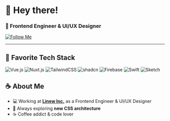 # 👋 Hey there!
### 🚀 Frontend Engineer & UI/UX Designer  

[![Follow Me](https://img.shields.io/github/followers/your-username?label=Follow%20Me&style=social)](https://github.com/your-username)

---

## 💙 Favorite Tech Stack
![Vue.js](https://img.shields.io/badge/-Vue.js-4FC08D?style=flat-square&logo=vue.js&logoColor=white)
![Nuxt.js](https://img.shields.io/badge/-Nuxt.js-00C58E?style=flat-square&logo=nuxt.js&logoColor=white)
![TailwindCSS](https://img.shields.io/badge/-TailwindCSS-06B6D4?style=flat-square&logo=tailwindcss&logoColor=white)
![shadcn](https://img.shields.io/badge/-shadcn-000000?style=flat-square)
![Firebase](https://img.shields.io/badge/-Firebase-FFCA28?style=flat-square&logo=firebase)
![Swift](https://img.shields.io/badge/-Swift-FA7343?style=flat-square&logo=swift&logoColor=white)
![Sketch](https://img.shields.io/badge/-Sketch-F7B500?style=flat-square&logo=sketch&logoColor=white)

## ☕ About Me
- 💻 Working at **[Linew Inc.](https://your-company-website.com)** as a Frontend Engineer & UI/UX Designer  
- 🚀 Always exploring **new CSS architecture**
- ☕ Coffee addict & code lover

